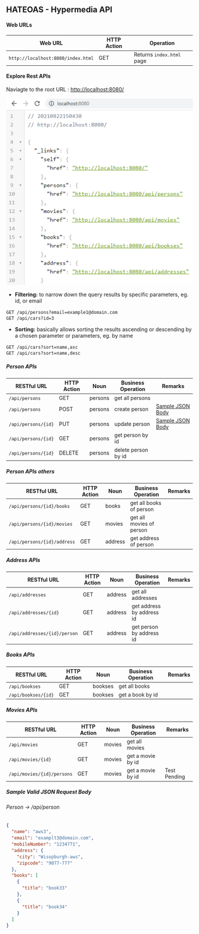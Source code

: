 ## HATEOAS - Hypermedia API

#### Web URLs

|Web URL                           | HTTP Action | Operation                | 
|----------------------------------|-------------|--------------------------|
|`http://localhost:8080/index.html`| GET         | Returns `index.html` page|

#### Explore Rest APIs

Naviagte to the root URL : [http://localhost:8080/](http://localhost:8080/)

<img src="images\url-root.PNG"/>

- **Filtering:** 
to narrow down the query results by specific parameters, eg. id, or email
```
GET /api/persons?email=example1@domain.com
GET /api/cars?id=3
```

- **Sorting:** 
basically allows sorting the results ascending or descending by a chosen parameter or parameters, eg. by name
```
GET /api/cars?sort=name,asc
GET /api/cars?sort=name,desc
```

##### Person APIs

| RESTful URL                      | HTTP Action | Noun  |Business Operation |Remarks                    | 
|----------------------------------|-------------|-------|-------------------|---------------------------|
|`/api/persons`                    |GET          |persons|get all persons    |                           |  
|`/api/persons`                    |POST         |persons|create person      |[Sample JSON Body](#person)|  
|`/api/persons/{id}`               |PUT          |persons|update person      |[Sample JSON Body](#person)|  
|`/api/persons/{id}`               |GET          |persons|get person by id   |                           |  
|`/api/persons/{id}`               |DELETE       |persons|delete person by id|                           | 

##### Person APIs others

| RESTful URL                      | HTTP Action | Noun  |Business Operation         |Remarks                    | 
|----------------------------------|-------------|-------|---------------------------|---------------------------|
|`/api/persons/{id}/books`         |GET          |books  |get all books of person    |                           |  
|`/api/persons/{id}/movies`        |GET          |movies |get all movies of person   |                           |  
|`/api/persons/{id}/address`       |GET          |address|get address of person      |                           |  

##### Address APIs

| RESTful URL                      | HTTP Action | Noun  |Business Operation         |Remarks                    | 
|----------------------------------|-------------|-------|---------------------------|---------------------------|
|`/api/addresses`                  |GET          |address|get all addresses          |                           | 
|`/api/addresses/{id}`             |GET          |address|get address by address id  |                           | 
|`/api/addresses/{id}/person`      |GET          |address|get person by address id   |                           | 

##### Books APIs

| RESTful URL                      | HTTP Action | Noun  |Business Operation         |Remarks                    | 
|----------------------------------|-------------|-------|---------------------------|---------------------------|
|`/api/bookses`                    |GET          |bookses|get all books              |                           | 
|`/api/bookses/{id}`               |GET          |bookses|get a book by id           |                           | 

##### Movies APIs

| RESTful URL                      | HTTP Action | Noun  |Business Operation         |Remarks                    | 
|----------------------------------|-------------|-------|---------------------------|---------------------------|
|`/api/movies`                     |GET          |movies |get all movies             |                           | 
|`/api/movies/{id}`                |GET          |movies |get a movie by id          |                           | 
|`/api/movies/{id}/persons`        |GET          |movies |get a movie by id          | Test Pending              | 

##### Sample Valid JSON Request Body

###### <a id="person">Person -> /api/person</a>

```json
{
  "name": "aws3",
  "email": "examplt3@domain.com",
  "mobileNumber": "1234771",
  "address": {
    "city": "Wisopburgh-aws",
    "zipcode": "9077-777"
  },
  "books": [
    {
      "title": "book33"
    },
    {
      "title": "book34"
    }
  ]
}
```
